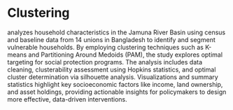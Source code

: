 # Clustering
 analyzes household characteristics in the Jamuna River Basin using census and baseline data from 14 unions in Bangladesh to identify and segment vulnerable households. By employing clustering techniques such as K-means and Partitioning Around Medoids (PAM), the study explores optimal targeting for social protection programs. The analysis includes data cleaning, clusterability assessment using Hopkins statistics, and optimal cluster determination via silhouette analysis. Visualizations and summary statistics highlight key socioeconomic factors like income, land ownership, and asset holdings, providing actionable insights for policymakers to design more effective, data-driven interventions.
